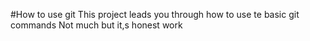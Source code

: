 #How to use git
This project leads you through how to use te basic git commands
Not much but it,s honest work
